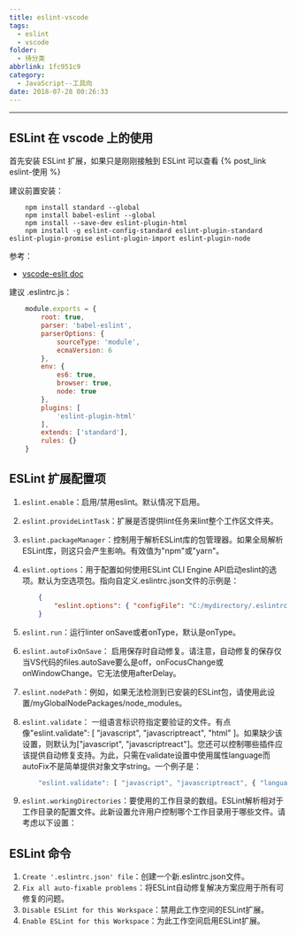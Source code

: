```yaml
---
title: eslint-vscode
tags:
  - eslint
  - vscode
folder:
  - 待分类
abbrlink: 1fc951c9
category:
  - JavaScript--工具向
date: 2018-07-28 00:26:33
---
```



******

<!-- more -->

## ESLint 在 vscode 上的使用

首先安装 ESLint 扩展，如果只是刚刚接触到 ESLint 可以查看  {% post_link eslint-使用 %}

建议前置安装：

```cli
    npm install standard --global
    npm install babel-eslint --global
    npm install --save-dev eslint-plugin-html
    npm install -g eslint-config-standard eslint-plugin-standard eslint-plugin-promise eslint-plugin-import eslint-plugin-node
```

参考：

- [vscode-eslit doc](https://marketplace.visualstudio.com/items?itemName=dbaeumer.vscode-eslint)

建议 .eslintrc.js：

```js
    module.exports = {
        root: true,
        parser: 'babel-eslint',
        parserOptions: {
            sourceType: 'module',
            ecmaVersion: 6
        },
        env: {
            es6: true,
            browser: true,
            node: true
        },
        plugins: [
            'eslint-plugin-html'
        ],
        extends: ['standard'],
        rules: {}
    }
```

## ESLint 扩展配置项

1. `eslint.enable`：启用/禁用eslint。默认情况下启用。
2. `eslint.provideLintTask`：扩展是否提供lint任务来lint整个工作区文件夹。
3. `eslint.packageManager`：控制用于解析ESLint库的包管理器。如果全局解析ESLint库，则这只会产生影响。有效值为"npm"或"yarn"。
4. `eslint.options`：用于配置如何使用ESLint CLI Engine API启动eslint的选项。默认为空选项包。指向自定义.eslintrc.json文件的示例是：

    ```json
        {
            "eslint.options": { "configFile": "C:/mydirectory/.eslintrc.json" }
        }
    ```
5. `eslint.run`：运行linter onSave或者onType，默认是onType。
6. `eslint.autoFixOnSave`： 启用保存时自动修复。请注意，自动修复的保存仅当VS代码的files.autoSave要么是off，onFocusChange或onWindowChange。它无法使用afterDelay。
7. `eslint.nodePath`：例如，如果无法检测到已安装的ESLint包，请使用此设置/myGlobalNodePackages/node_modules。
8. `eslint.validate`： 一组语言标识符指定要验证的文件。有点像"eslint.validate": [ "javascript", "javascriptreact", "html" ]。如果缺少该设置，则默认为["javascript", "javascriptreact"]。您还可以控制哪些插件应该提供自动修复支持。为此，只需在validate设置中使用属性language而autoFix不是简单提供对象文字string。一个例子是：

    ```js
        "eslint.validate": [ "javascript", "javascriptreact", { "language": "html", "autoFix": true } ]
    ```
9. `eslint.workingDirectories`：要使用的工作目录的数组。ESLint解析相对于工作目录的配置文件。此新设置允许用户控制哪个工作目录用于哪些文件。请考虑以下设置：

## ESLint 命令

1. `Create '.eslintrc.json' file`：创建一个新.eslintrc.json文件。
2. `Fix all auto-fixable problems`：将ESLint自动修复解决方案应用于所有可修复的问题。
3. `Disable ESLint for this Workspace`：禁用此工作空间的ESLint扩展。
4. `Enable ESLint for this Workspace`：为此工作空间启用ESLint扩展。
